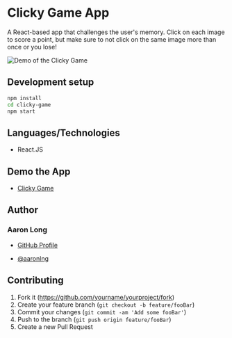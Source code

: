 # Clicky Game App

A React-based app that challenges the user's memory. Click on each image to score a point, but make sure to not click on
the same image more than once or you lose!

![Demo of the Clicky Game](/public/assets/demo.gif)

## Development setup

```sh
npm install
cd clicky-game
npm start
```

## Languages/Technologies

- React.JS

## Demo the App

- [Clicky Game](https://www.aaronlng.dev/clicky-game/)

## Author

### Aaron Long

- [GitHub Profile](https://github.com/aaronlng/)

- [@aaronlng](https://twitter.com/aaronlng)

## Contributing

1. Fork it (<https://github.com/yourname/yourproject/fork>)
2. Create your feature branch (`git checkout -b feature/fooBar`)
3. Commit your changes (`git commit -am 'Add some fooBar'`)
4. Push to the branch (`git push origin feature/fooBar`)
5. Create a new Pull Request
